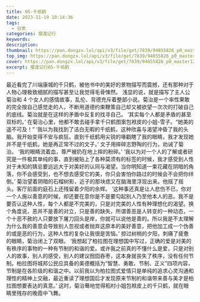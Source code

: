 ```yaml
---
title: 05-千纸鹤
date: 2023-11-19 10:14:36
tags:
  - 日常
categories: 摆渡记行
keywords:
description:
thumbnail: https://pan.dongzx.lol/api/v3/file/get/7839/94855826_p0_master1200.jpg?sign=SdhXYfbRY2kld3VF5p24Zku-f5_d5tIvh2Ck2J0ACqo%3D%3A0
top_img: https://pan.dongzx.lol/api/v3/file/get/7839/94855826_p0_master1200.jpg?sign=SdhXYfbRY2kld3VF5p24Zku-f5_d5tIvh2Ck2J0ACqo%3D%3A0
cover: https://pan.dongzx.lol/api/v3/file/get/7839/94855826_p0_master1200.jpg?sign=SdhXYfbRY2kld3VF5p24Zku-f5_d5tIvh2Ck2J0ACqo%3D%3A0
excerpt: 摆渡记行05-千纸鹤
---
```


最近看完了川端康城的千只鹤，被他书中的美好的景物描写而震撼，还有那种对于人物心理极致细腻的描写甚至让我觉得毛骨悚然。
浅显的说，就是描写了主人公菊治和 4 个女人的感情故事，乱伦、背德充斥着整部小说。菊治是一个率性果敢的完全按自己感觉走的人，不断用道德约束鞭策自己却又被欲望一次次的打破自己的底线。菊治就是在这样的矛盾中反复的找寻自己。
‘其实每个人都是矛盾的甚至双标的。’
在菊治心里，他都不敢去碰手拿千只鹤图案包袱皮的小姐-雪子。“她美的遥不可及！”
‘我以为我找到了洁白无暇的千纸鹤，这种欣喜与渴望冲昏了我的头脑。我开始变得不安与疯狂。直到千纸鹤用尖锐的喙戳瞎了我的眼睛，我才发现她并不是千纸鹤，她是再正常不过的文子。’
文子用摔碎志野陶的行为，劝诫了菊治。
‘我的眼睛流着血，尊严被扔在地上摔的粉碎。’
‘我以为对一个人的了解或者研究是一件极其单纯的事，直到被贴上了各种莫须有的标签的时候，我才感受到人性对于未知的猜忌要远远大于对美好的认同与渴望。当你明知道一束花藏在阴暗的角落，你不会感受到，也不想去感受它的美，你只会害怕你路过的时候会不会把你绊倒。’
菊治望着阴暗的石榴树影，近子的那块痣又在脑海里浮现出来。他摇了摇头。客厅前面的庭石上还残留着夕阳的余辉。
‘这种事还真是让人悲伤不已，你对一个人施以善意的时候，却还要在意你是不是要勾起别人乃至他本人的恶。我不是要否认这种人性，每个人都是不完美的，只是对完美的人性有种理想化的渴望。换个角度说，恶并不是善的对立，只是善的缺失，所谓善恶是人转变的一种动态，一个十恶不赦的人只要放下屠刀回头是岸，你就可以说他是善的。所以我是不太理解为什么我的善意会导致别人忽视或者抛弃这原本的美好善意，把他加工成一个伪善的或是恶的行为，这种人性的复杂让我很是苦恼。’
掠过树梢的夕阳，刺痛了疲惫的眼睛，菊治闭上了双眼。
‘我想起了柏拉图在理想国中写过，正确的爱是对美的有秩序的事物的一种有节制的和谐的爱。或许我之前真的不懂什么是爱，只是对别人的故事，别人的感受，别人的建议囫囵吞枣，这本身就丧失了秩序，没有任何节制。柏拉图将城邦公民应具备的美德概括为“智慧、勇敢、节制、正义”四项内容，节制是在各阶级的和谐之中。以前我以为柏拉图式爱情只是单纯的追求心灵沟通和理性的精神上交融，最近重读了理想国后才发现原来节制的和谐带来善与美才是柏拉图想要表达的真意。’
这时，菊治蓦地觉得稻村小姐包袱皮上的千只鹤，就在眼睛里残存的晚霞中飞舞。
